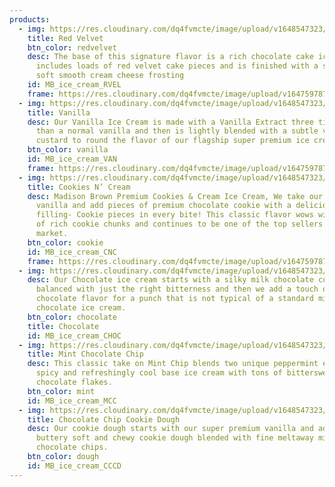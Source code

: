 ```yaml
---
products:
  - img: https://res.cloudinary.com/dq4fvmcte/image/upload/v1648547323/Madison%20Brown/products/red_vevlet_howebc.png
    title: Red Velvet
    btn_color: redvelvet
    desc: The base of this signature flavor is a rich chocolate cake ice cream and
      includes loads of red velvet cake pieces and is finished with a swirl of
      soft smooth cream cheese frosting
    id: MB_ice_cream_RVEL
    frame: https://res.cloudinary.com/dq4fvmcte/image/upload/v1647597877/Madison%20Brown/red_frame_hkqml4.png
  - img: https://res.cloudinary.com/dq4fvmcte/image/upload/v1648547323/Madison%20Brown/products/vanila_ikz5k5.png
    title: Vanilla
    desc: Our Vanilla Ice Cream is made with a Vanilla Extract three times stronger
      than a normal vanilla and then is lightly blended with a subtle vanilla
      custard to round the flavor of our flagship super premium ice cream.
    btn_color: vanilla
    id: MB_ice_cream_VAN
    frame: https://res.cloudinary.com/dq4fvmcte/image/upload/v1647597877/Madison%20Brown/blue_frame_ybk4oi.png
  - img: https://res.cloudinary.com/dq4fvmcte/image/upload/v1648547323/Madison%20Brown/products/cookies_qtdary.png
    title: Cookies N’ Cream
    desc: Madison Brown Premium Cookies & Cream Ice Cream, We take our super premium
      vanilla and add pieces of premium chocolate cookie with a delicious icing
      filling- Cookie pieces in every bite! This classic flavor wows with tons
      of rich cookie chunks and continues to be one of the top sellers in any
      market.
    btn_color: cookie
    id: MB_ice_cream_CNC
    frame: https://res.cloudinary.com/dq4fvmcte/image/upload/v1647597877/Madison%20Brown/grey_frame_osppk6.png
  - img: https://res.cloudinary.com/dq4fvmcte/image/upload/v1648547323/Madison%20Brown/products/chocolate_qn2wos.png
    desc: Our Chocolate ice cream starts with a silky milk chocolate cocoa powder
      balanced with just the right bitterness and then we add a touch of dark
      chocolate flavor for a punch that is not typical of a standard milk
      chocolate ice cream.
    btn_color: chocolate
    title: Chocolate
    id: MB_ice_cream_CHOC
  - img: https://res.cloudinary.com/dq4fvmcte/image/upload/v1648547323/Madison%20Brown/products/mint_whfefo.png
    title: Mint Chocolate Chip
    desc: This classic take on Mint Chip blends two unique peppermint extracts for a
      spicy and refreshingly cool base ice cream with tons of bittersweet dark
      chocolate flakes.
    btn_color: mint
    id: MB_ice_cream_MCC
  - img: https://res.cloudinary.com/dq4fvmcte/image/upload/v1648547323/Madison%20Brown/products/chocolate_chip_ahhswj.png
    title: Chocolate Chip Cookie Dough
    desc: Our cookie dough starts with our super premium vanilla and adds chunks of
      buttery soft and chewy cookie dough blended with fine meltaway milk
      chocolate chips.
    btn_color: dough
    id: MB_ice_cream_CCCD
---
```


